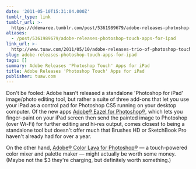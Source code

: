 ```yaml
---
date: '2011-05-10T15:31:04.000Z'
tumblr_type: link
tumblr_url: >-
  https://ddemaree.tumblr.com/post/5361989679/adobe-releases-photoshop-touch-apps-for-ipad
aliases:
  - /post/5361989679/adobe-releases-photoshop-touch-apps-for-ipad
link_url: >-
  http://www.tuaw.com/2011/05/10/adobe-releases-trio-of-photoshop-touch-applications-for-the-ipad/
slug: adobe-releases-photoshop-touch-apps-for-ipad
tags: []
summary: Adobe Releases 'Photoshop Touch' Apps for iPad
title: Adobe Releases 'Photoshop Touch' Apps for iPad
publisher: tuaw.com
---
```


Don't be fooled: Adobe hasn't released a standalone 'Photoshop for iPad' image/photo editing tool, but rather a suite of three add-ons that let you use your iPad as a control pad for Photoshop CS5 running on your desktop computer. Of the new apps [Adobe&reg; Eazel for Photoshop&reg;](http://itunes.apple.com/us/app/adobe-eazel-for-photoshop/id421302663?mt=8#), which lets you finger-paint on your iPad screen then send the painted image to Photoshop (over Wi-Fi) for further editing and hi-res output, comes closest to being a standalone tool but doesn't offer much that Brushes HD or SketchBook Pro haven't already had for over a year.

On the other hand, [Adobe&reg; Color Lava for Photoshop&reg;](http://itunes.apple.com/us/app/adobe-color-lava-for-photoshop/id417634383?mt=8#) — a touch-powered color mixer and palette maker — might actually be worth some money. (Maybe not the $3 they're charging, but definitely worth something.)